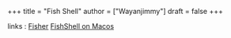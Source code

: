 +++
title = "Fish Shell"
author = ["Wayanjimmy"]
draft = false
+++

links
: [Fisher](https://github.com/jorgebucaran/fisher) [FishShell on Macos](https://hackercodex.com/guide/install-fish-shell-mac-ubuntu/)
